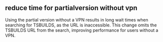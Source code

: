 ## reduce time for partialversion without vpn
<!--
type: bugfix
scope: all
affected: all
-->

Using the partial version without a VPN results in long wait times when searching for TSBUILDS, as the URL is inaccessible.
This change omits the TSBUILDS URL from the search, improving performance for users without a VPN.
